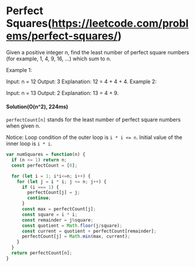 # Perfect Squares(https://leetcode.com/problems/perfect-squares/)
Given a positive integer n, find the least number of perfect square numbers (for example, 1, 4, 9, 16, ...) which sum to n.

Example 1:

Input: n = 12
Output: 3
Explanation: 12 = 4 + 4 + 4.
Example 2:

Input: n = 13
Output: 2
Explanation: 13 = 4 + 9.


#### Solution(O(n^2), 224ms)
`perfectCount[n]` stands for the least number of perfect square numbers when given n.

Notice:
Loop condition of the outer loop is `i * i <= n`.
Initial value of the inner loop is `i * i`.

```javascript
var numSquares = function(n) {
  if (n <= 1) return n;
  const perfectCount = [0];

  for (let i = 1; i*i<=n; i++) {
    for (let j = i * i; j <= n; j++) {
      if (i === 1) {
        perfectCount[j] = j;
        continue;
      }
      const max = perfectCount[j];
      const square = i * i;
      const remainder = j%square;
      const quotient = Math.floor(j/square);
      const current = quotient + perfectCount[remainder];
      perfectCount[j] = Math.min(max, current);
    }
  }
  return perfectCount[n];
}
```
